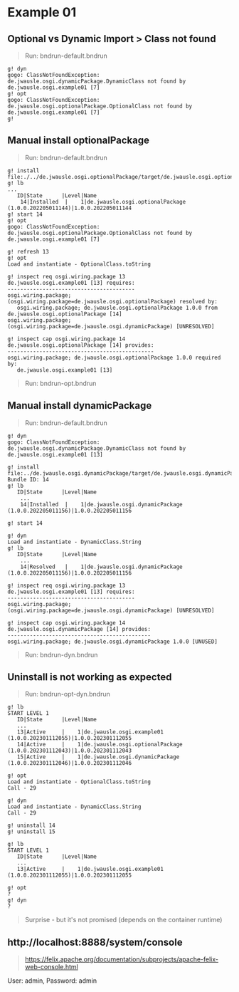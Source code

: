 # Example 01

## Optional vs Dynamic Import > Class not found

> Run: bndrun-default.bndrun

```
g! dyn
gogo: ClassNotFoundException: de.jwausle.osgi.dynamicPackage.DynamicClass not found by de.jwausle.osgi.example01 [7]
g! opt
gogo: ClassNotFoundException: de.jwausle.osgi.optionalPackage.OptionalClass not found by de.jwausle.osgi.example01 [7]
g! 
```

## Manual install optionalPackage

> Run: bndrun-default.bndrun

```
g! install file:./../de.jwausle.osgi.optionalPackage/target/de.jwausle.osgi.optionalPackage.jar
g! lb 
...
   ID|State      |Level|Name
    14|Installed  |    1|de.jwausle.osgi.optionalPackage (1.0.0.202205011144)|1.0.0.202205011144
g! start 14
g! opt
gogo: ClassNotFoundException: de.jwausle.osgi.optionalPackage.OptionalClass not found by de.jwausle.osgi.example01 [7]

g! refresh 13
g! opt
Load and instantiate - OptionalClass.toString

g! inspect req osgi.wiring.package 13
de.jwausle.osgi.example01 [13] requires:
----------------------------------------
osgi.wiring.package; (osgi.wiring.package=de.jwausle.osgi.optionalPackage) resolved by:
   osgi.wiring.package; de.jwausle.osgi.optionalPackage 1.0.0 from de.jwausle.osgi.optionalPackage [14]
osgi.wiring.package; (osgi.wiring.package=de.jwausle.osgi.dynamicPackage) [UNRESOLVED]

g! inspect cap osgi.wiring.package 14
de.jwausle.osgi.optionalPackage [14] provides:
----------------------------------------------
osgi.wiring.package; de.jwausle.osgi.optionalPackage 1.0.0 required by:
   de.jwausle.osgi.example01 [13]
```

> Run: bndrun-opt.bndrun


## Manual install dynamicPackage

> Run: bndrun-default.bndrun

```
g! dyn
gogo: ClassNotFoundException: de.jwausle.osgi.dynamicPackage.DynamicClass not found by de.jwausle.osgi.example01 [13]

g! install file:../de.jwausle.osgi.dynamicPackage/target/de.jwausle.osgi.dynamicPackage.jar
Bundle ID: 14
g! lb
   ID|State      |Level|Name
    ...
    14|Installed  |    1|de.jwausle.osgi.dynamicPackage (1.0.0.202205011156)|1.0.0.202205011156

g! start 14    

g! dyn
Load and instantiate - DynamicClass.String
g! lb
   ID|State      |Level|Name
    ...
    14|Resolved   |    1|de.jwausle.osgi.dynamicPackage (1.0.0.202205011156)|1.0.0.202205011156

g! inspect req osgi.wiring.package 13
de.jwausle.osgi.example01 [13] requires:
----------------------------------------
osgi.wiring.package; (osgi.wiring.package=de.jwausle.osgi.dynamicPackage) [UNRESOLVED]

g! inspect cap osgi.wiring.package 14
de.jwausle.osgi.dynamicPackage [14] provides:
---------------------------------------------
osgi.wiring.package; de.jwausle.osgi.dynamicPackage 1.0.0 [UNUSED]
```

> Run: bndrun-dyn.bndrun

## Uninstall is not working as expected

> Run: bndrun-opt-dyn.bndrun

```
g! lb
START LEVEL 1
   ID|State      |Level|Name
   ...
   13|Active     |    1|de.jwausle.osgi.example01 (1.0.0.202301112055)|1.0.0.202301112055
   14|Active     |    1|de.jwausle.osgi.optionalPackage (1.0.0.202301112043)|1.0.0.202301112043
   15|Active     |    1|de.jwausle.osgi.dynamicPackage (1.0.0.202301112046)|1.0.0.202301112046

g! opt
Load and instantiate - OptionalClass.toString
Call - 29

g! dyn
Load and instantiate - DynamicClass.String
Call - 29

g! uninstall 14
g! uninstall 15

g! lb
START LEVEL 1
   ID|State      |Level|Name
   ...
   13|Active     |    1|de.jwausle.osgi.example01 (1.0.0.202301112055)|1.0.0.202301112055

g! opt 
?
g! dyn
?    
```

> Surprise - but it's not promised (depends on the container runtime)

## http://localhost:8888/system/console

> https://felix.apache.org/documentation/subprojects/apache-felix-web-console.html

User: admin, Password: admin
